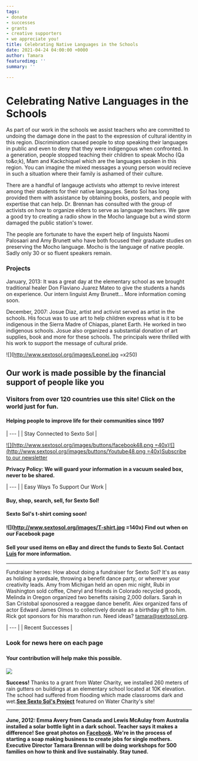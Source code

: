 ```yaml
---
tags:
- donate
- successes
- grants
- creative supporters
- we appreciate you!
title: Celebrating Native Languages in the Schools
date: 2021-04-24 04:00:00 +0000
author: Tamara
featuredimg: ''
summary: ''

---
```

# Celebrating Native Languages in the Schools

As part of our work in the schools we assist teachers who are committed to undoing the damage done in the past to the expression of cultural identity in this region. Discrimination caused people to stop speaking their languages in public and even to deny that they were indigengous when confronted. In a generation, people stopped teaching their children to speak Mocho (Qa to&o;k), Mam and Kackchiquel which are the languages spoken in this region. You can imagine the mixed messages a young person would recieve in such a situation where their family is ashamed of their culture.

There are a handful of langauge activists who attempt to revive interest among their students for their native langauges. Sexto Sol has long provided them with assistance by obtaining books, posters, and people with expertise that can help. Dr. Brennan has consulted with the group of activists on how to organize elders to serve as language teachers. We gave a good try to creating a radio show in the Mocho language but a wind storm damaged the public station's tower.

The people are fortunate to have the expert help of linguists Naomi Palosaari and Amy Brunett who have both focused their graduate studies on preserving the Mocho language. Mocho is the language of native people. Sadly only 30 or so fluent speakers remain.

### Projects

January, 2013: It was a great day at the elementary school as we brought traditional healer Don Flaviano Juarez Mateo to give the students a hands on experience. Our intern linguist Amy Brunett... More information coming soon.

December, 2007: Josue Diaz, artist and activist served as artist in the schools. His focus was to use art to help children express what is it to be indigenous in the Sierra Madre of Chiapas, planet Earth. He worked in two indigenous schools. Josue also organized a substantial donation of art supplies, book and more for these schools. The principals were thrilled with his work to support the message of cultural pride.

![](http://www.sextosol.org/images/Leonel.jpg =x250)

## Our work is made possible by the financial support of people like you

### Visitors from over 120 countries use this site! Click on the world just for fun.

#### Helping people to improve life for their communities since 1997

| --- |
| Stay Connected to Sexto Sol |

[![](http://www.sextosol.org/images/buttons/facebook48.png =40x)](http://www.facebook.com/pages/The-Sexto-Sol-Center/211129337269?ref=ts)[![](http://www.sextosol.org/images/buttons/Youtube48.png =40x)](http://www.youtube.com/v/-vwotU5GDUs?fs=1&hl=en_US)[Subscribe to our newsletter](http://eepurl.com/b6CyD)

**Privacy Policy: We will guard your information in a vacuum sealed box, never to be shared.**

| --- |
| Easy Ways To Support Our Work |

#### Buy, shop, search, sell, for Sexto Sol!

#### Sexto Sol's t-shirt coming soon!

#### ![](http://www.sextosol.org/images/T-shirt.jpg =140x) Find out when on our Facebook page

#### Sell your used items on eBay and direct the funds to Sexto Sol. Contact [Luis](http://www.sextosol.org/contact.html) for more information.

***

Fundraiser heroes: How about doing a fundraiser for Sexto Sol? It's as easy as holding a yardsale, throwing a benefit dance party, or wherever your creativity leads. Amy from Michigan held an open mic night, Rubi in Washington sold coffee, Cheryl and friends in Colorado recycled goods, Melinda in Oregon organized two benefits raising 2,000 dollars. Sarah in San Cristobal sponosored a reaggae dance benefit. Alex organized fans of actor Edward James Olmos to collectively donate as a birthday gift to him. Rick got sponsors for his marathon run. Need ideas? tamara@sextosol.org.

| --- |
| Recent Successes |

### Look for news here on each page

### 

#### Your contribution will help make this possible.

[![](http://www.sextosol.org/images/buttons/DonateClear.png)](http://www.sextosol.org/donations.html)

**Success!** Thanks to a grant from Water Charity, we installed 260 meters of rain gutters on buildings at an elementary school located at 10K elevation. The school had suffered from flooding which made classrooms dark and wet.[**See Sexto Sol's Project**](http://www.watercharity.org/node/113) featured on Water Charity's site!

***

#### June, 2012: Emma Avery from Canada and Lewis McAulay from Australia installed a solar bottle light in a dark school. Teacher says it makes a difference! See great photos on [Facebook](http://www.facebook.com/pages/The-Sexto-Sol-Center/211129337269?ref=ts). We're in the process of starting a soap making business to create jobs for single mothers. Executive Director Tamara Brennan will be doing workshops for 500 families on how to think and live sustainably. Stay tuned.